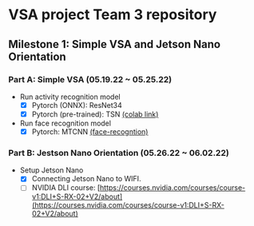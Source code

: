 # VSA project Team 3 repository

## Milestone 1: Simple VSA and Jetson Nano Orientation

### Part A: Simple VSA (05.19.22 ~ 05.25.22)

* Run activity recognition model
    * [X] Pytorch (ONNX): ResNet34
    * [X] Pytorch (pre-trained): TSN [(colab link)](https://colab.research.google.com/github/open-mmlab/mmaction2/blob/master/demo/mmaction2_tutorial.ipynb)

* Run face recognition model
    * [X] Pytorch: MTCNN [(face-recogntion)](https://github.com/timesler/facenet-pytorch)

### Part B: Jestson Nano Orientation (05.26.22 ~ 06.02.22)

* Setup Jetson Nano
    * [X] Connecting Jetson Nano to WIFI.
    * [ ] NVIDIA DLI course: [https://courses.nvidia.com/courses/course-v1:DLI+S-RX-02+V2/about](https://courses.nvidia.com/courses/course-v1:DLI+S-RX-02+V2/about)
